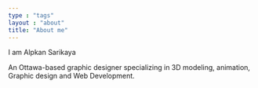 ```yaml
---
type : "tags"
layout : "about"
title: "About me"
---
```


I am Alpkan Sarikaya

An Ottawa-based graphic designer specializing in 3D modeling, animation, Graphic design and Web Development.

<br/>
 